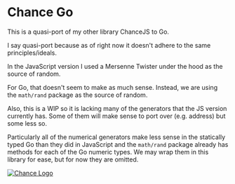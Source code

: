 # Chance Go

This is a quasi-port of my other library ChanceJS to Go.

I say quasi-port because as of right now it doesn't adhere to the same principles/ideals.

In the JavaScript version I used a Mersenne Twister under the hood as the source of random.

For Go, that doesn't seem to make as much sense. Instead, we are using the `math/rand` package as the source of random.

Also, this is a WIP so it is lacking many of the generators that the JS version currently has. Some of them will make sense to port over (e.g. address) but some less so.

Particularly all of the numerical generators make less sense in the statically typed Go than they did in JavaScript and the `math/rand` package already has methods for each of the Go numeric types. We may wrap them in this library for ease, but for now they are omitted.

[![Chance Logo](http://chancejs.com/logo.png)](http://chancejs.com)
